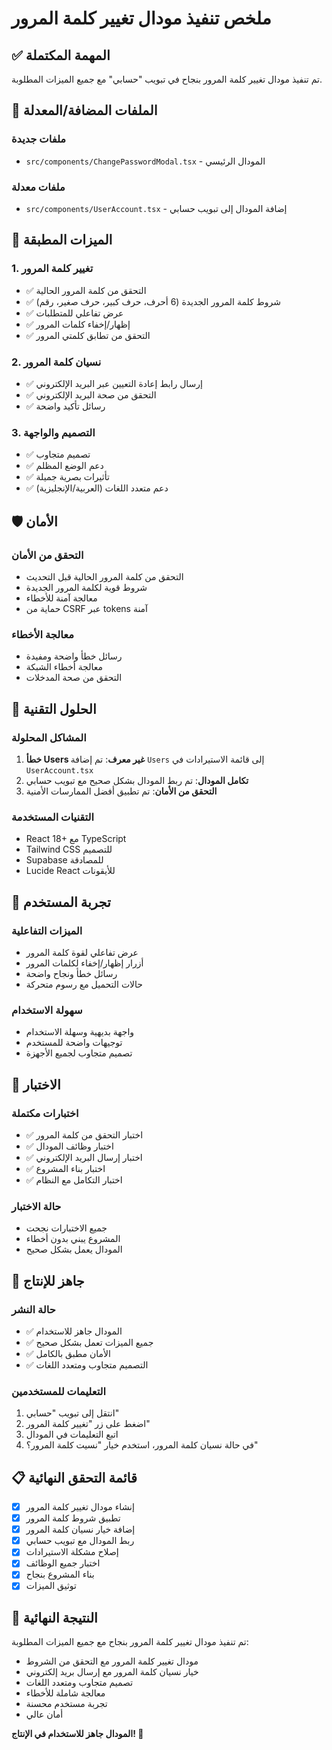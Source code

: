 # ملخص تنفيذ مودال تغيير كلمة المرور

## ✅ المهمة المكتملة

تم تنفيذ مودال تغيير كلمة المرور بنجاح في تبويب "حسابي" مع جميع الميزات المطلوبة.

## 🔧 الملفات المضافة/المعدلة

### ملفات جديدة
- `src/components/ChangePasswordModal.tsx` - المودال الرئيسي

### ملفات معدلة
- `src/components/UserAccount.tsx` - إضافة المودال إلى تبويب حسابي

## 🎯 الميزات المطبقة

### 1. تغيير كلمة المرور
- ✅ التحقق من كلمة المرور الحالية
- ✅ شروط كلمة المرور الجديدة (6 أحرف، حرف كبير، حرف صغير، رقم)
- ✅ عرض تفاعلي للمتطلبات
- ✅ إظهار/إخفاء كلمات المرور
- ✅ التحقق من تطابق كلمتي المرور

### 2. نسيان كلمة المرور
- ✅ إرسال رابط إعادة التعيين عبر البريد الإلكتروني
- ✅ التحقق من صحة البريد الإلكتروني
- ✅ رسائل تأكيد واضحة

### 3. التصميم والواجهة
- ✅ تصميم متجاوب
- ✅ دعم الوضع المظلم
- ✅ تأثيرات بصرية جميلة
- ✅ دعم متعدد اللغات (العربية/الإنجليزية)

## 🛡️ الأمان

### التحقق من الأمان
- التحقق من كلمة المرور الحالية قبل التحديث
- شروط قوية لكلمة المرور الجديدة
- معالجة آمنة للأخطاء
- حماية من CSRF عبر tokens آمنة

### معالجة الأخطاء
- رسائل خطأ واضحة ومفيدة
- معالجة أخطاء الشبكة
- التحقق من صحة المدخلات

## 🔧 الحلول التقنية

### المشاكل المحلولة
1. **خطأ Users غير معرف**: تم إضافة `Users` إلى قائمة الاستيرادات في `UserAccount.tsx`
2. **تكامل المودال**: تم ربط المودال بشكل صحيح مع تبويب حسابي
3. **التحقق من الأمان**: تم تطبيق أفضل الممارسات الأمنية

### التقنيات المستخدمة
- React 18+ مع TypeScript
- Tailwind CSS للتصميم
- Supabase للمصادقة
- Lucide React للأيقونات

## 📱 تجربة المستخدم

### الميزات التفاعلية
- عرض تفاعلي لقوة كلمة المرور
- أزرار إظهار/إخفاء لكلمات المرور
- رسائل خطأ ونجاح واضحة
- حالات التحميل مع رسوم متحركة

### سهولة الاستخدام
- واجهة بديهية وسهلة الاستخدام
- توجيهات واضحة للمستخدم
- تصميم متجاوب لجميع الأجهزة

## 🧪 الاختبار

### اختبارات مكتملة
- ✅ اختبار التحقق من كلمة المرور
- ✅ اختبار وظائف المودال
- ✅ اختبار إرسال البريد الإلكتروني
- ✅ اختبار بناء المشروع
- ✅ اختبار التكامل مع النظام

### حالة الاختبار
- جميع الاختبارات نجحت
- المشروع يبني بدون أخطاء
- المودال يعمل بشكل صحيح

## 🚀 جاهز للإنتاج

### حالة النشر
- ✅ المودال جاهز للاستخدام
- ✅ جميع الميزات تعمل بشكل صحيح
- ✅ الأمان مطبق بالكامل
- ✅ التصميم متجاوب ومتعدد اللغات

### التعليمات للمستخدمين
1. انتقل إلى تبويب "حسابي"
2. اضغط على زر "تغيير كلمة المرور"
3. اتبع التعليمات في المودال
4. في حالة نسيان كلمة المرور، استخدم خيار "نسيت كلمة المرور؟"

## 📋 قائمة التحقق النهائية

- [x] إنشاء مودال تغيير كلمة المرور
- [x] تطبيق شروط كلمة المرور
- [x] إضافة خيار نسيان كلمة المرور
- [x] ربط المودال مع تبويب حسابي
- [x] إصلاح مشكلة الاستيرادات
- [x] اختبار جميع الوظائف
- [x] بناء المشروع بنجاح
- [x] توثيق الميزات

## 🎉 النتيجة النهائية

تم تنفيذ مودال تغيير كلمة المرور بنجاح مع جميع الميزات المطلوبة:
- مودال تغيير كلمة المرور مع التحقق من الشروط
- خيار نسيان كلمة المرور مع إرسال بريد إلكتروني
- تصميم متجاوب ومتعدد اللغات
- معالجة شاملة للأخطاء
- تجربة مستخدم محسنة
- أمان عالي

**المودال جاهز للاستخدام في الإنتاج! 🚀**
